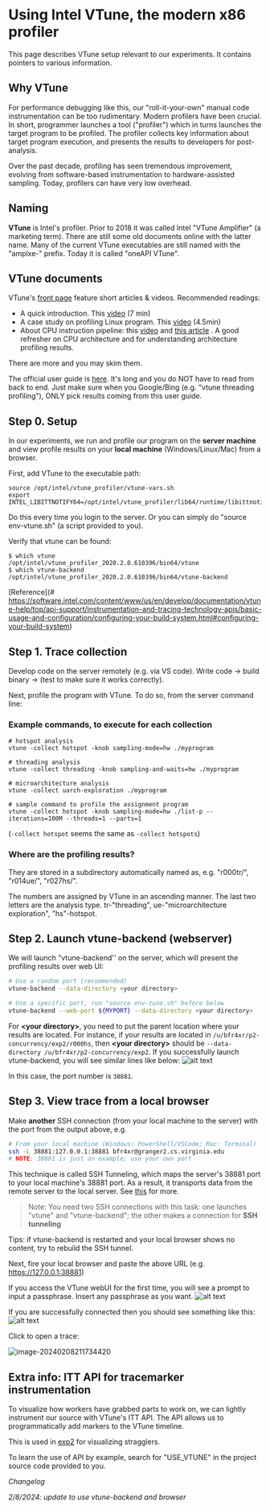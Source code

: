 # Using Intel VTune, the modern x86 profiler

This page describes VTune setup relevant to our experiments. It contains pointers to various information. 

## Why VTune

For performance debugging like this, our "roll-it-your-own" manual code instrumentation can be too rudimentary. Modern profilers have been crucial. In short, programmer launches a tool ("profiler") which in turns launches the target program to be profiled. The profiler collects key information about target program execution, and presents the results to developers for post-analysis.

Over the past decade, profiling has seen tremendous improvement, evolving from software-based instrumentation to hardware-assisted sampling. Today, profilers can have very low overhead. 

## Naming

**VTune** is Intel's profiler. Prior to 2018 it was called Intel "VTune Amplifier" (a marketing term). There are still some old documents online with the latter name. Many of the current VTune executables are still named with the "amplxe-" prefix. Today it is called "oneAPI VTune". 

## VTune documents

VTune's [front page](https://software.intel.com/content/www/us/en/develop/tools/vtune-profiler/get-started.html) feature short articles & videos. Recommended readings: 

* A quick introduction. This [video](https://software.intel.com/content/www/us/en/develop/videos/introduction-to-intel-vtune-amplifier.html) (7 min)
* A case study on profiling Linux program. This [video](https://software.intel.com/content/www/us/en/develop/videos/finding-application-hotspots-on-a-linux-system-with-intel-vtune-amplifier-xe.html) (4.5min)
* About CPU instruction pipeline: this [video](https://techdecoded.intel.io/quickhits/what-you-need-to-know-about-the-instruction-pipeline/?elq_cid=3074796&erpm_id=5831526#gs.9eq2sk) and [this article](https://techdecoded.intel.io/resources/understanding-the-instruction-pipeline/?-1882156948.1541449095&erpm_id=3147218&elq_cid=3074796&erpm_id=5831526#gs.9ee57j) . A good refresher on CPU architecture and for understanding architecture profiling results. 

There are more and you may skim them.

The official user guide is [here](https://software.intel.com/content/www/us/en/develop/documentation/vtune-help/top.html). It's long and you do NOT have to read from back to end. Just make sure when you Google/Bing (e.g. "vtune threading profiling"), ONLY pick results coming from this user guide. 

## Step 0. Setup
In our experiments, we run and profile our program on the **server machine** and view profile results on your **local machine** (Windows/Linux/Mac) from a browser.

First, add VTune to the executable path: 

```
source /opt/intel/vtune_profiler/vtune-vars.sh
export INTEL_LIBITTNOTIFY64=/opt/intel/vtune_profiler/lib64/runtime/libittnotify_collector.so
```

Do this every time you login to the server. Or you can simply do "source env-vtune.sh" (a script provided to you). 

Verify that vtune can be found: 

```
$ which vtune
/opt/intel/vtune_profiler_2020.2.0.610396/bin64/vtune
$ which vtune-backend
/opt/intel/vtune_profiler_2020.2.0.610396/bin64/vtune-backend
```

[Reference](# https://software.intel.com/content/www/us/en/develop/documentation/vtune-help/top/api-support/instrumentation-and-tracing-technology-apis/basic-usage-and-configuration/configuring-your-build-system.html#configuring-your-build-system) 

## Step 1. Trace collection

Develop code on the server remotely (e.g. via VS code). Write code -> build binary -> (test to make sure it works correctly). 

Next, profile the program with VTune. To do so, from the server command line: 

### Example commands, to execute for each collection

```
# hotspot analysis
vtune -collect hotspot -knob sampling-mode=hw ./myprogram

# threading analysis
vtune -collect threading -knob sampling-and-waits=hw ./myprogram

# microarchitecture analysis
vtune -collect uarch-exploration ./myprogram

# sample command to profile the assignment program
vtune -collect hotspot -knob sampling-mode=hw ./list-p --iterations=100M --threads=1 --parts=1
```

(``-collect hotspot`` seems the same as ``-collect hotspots``)

### Where are the profiling results?

They are stored in a subdirectory automatically named as, e.g. "r000tr/", "r014ue/", "r027hs/". 

The numbers are assigned by VTune in an ascending manner. The last two letters are the analysis type. tr-"threading", ue-"microarchitecture exploration", "hs"-hotspot. 

## Step 2. Launch vtune-backend (webserver)

We will launch "vtune-backend'' on the server, which will present the profiling results over web UI: 

```bash
# Use a random port (recommended)
vtune-backend --data-directory <your directory> 

# Use a specific port, run "source env-tune.sh" before below 
vtune-backend --web-port ${MYPORT} --data-directory <your directory>
```

For **\<your directory\>**, you need to put the parent location where your results are located. For instance, if your results are located in `/u/bfr4xr/p2-concurrency/exp2/r000hs`, then **\<your directory\>** should be `--data-directory /u/bfr4xr/p2-concurrency/exp2`.
If you successfully launch vtune-backend, you will see similar lines like below:
![alt text](figures/vtune-backend.png)

In this case, the port number is `38881`. 

## Step 3. View trace from a local browser

Make **another** SSH connection (from your local machine to the server) with the port from the output above, e.g. 

```bash
# From your local machine (Windows: PowerShell/VSCode; Mac: Terminal)
ssh -L 38881:127.0.0.1:38881 bfr4xr@granger2.cs.virginia.edu
# NOTE: 38881 is just an example; use your own port
```

This technique is called SSH Tunneling, which maps the server's 38881 port to your local machine's 38881 port. As a result, it transports data from the remote server to the local server. See [this](https://www.ssh.com/academy/ssh/tunneling) for more. 

> Note: You need two SSH connections with this task: one launches "vtune" and "vtune-backend"; the other makes a connection for **SSH tunneling**

Tips: if vtune-backend is restarted and your local browser shows no content, try to rebuild the SSH tunnel. 

Next, fire your local browser and paste the above URL (e.g. https://127.0.0.1:38881)

If you access the VTune webUI for the first time, you will see a prompt to input a passphrase. Insert any passphrase as you want.
![alt text](figures/vtune-passphrase.png)

If you are successfully connected then you should see something like this:
![alt text](figures/vtune-viewer.png)

Click to open a trace: 

![image-20240208211734420](figures/vtune-viewer1.png)

## Extra info: ITT API for tracemarker instrumentation

<!---- TODO--->

To visualize how workers have grabbed parts to work on, we can lightly instrument our source with VTune's ITT API. The API allows us to programmatically add markers to the VTune timeline. 

This is used in [exp2](./exp2.md#attempt-3-eliminate-stragglers-list-pml) for visualizing stragglers. 

To learn the use of API by example, search for "USE_VTUNE" in the project source code provided to you.



*Changelog*

*2/8/2024: update to use vtune-backend and browser* 
